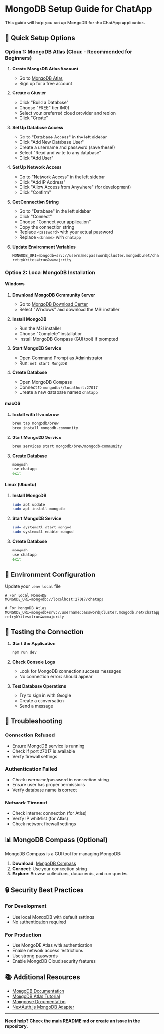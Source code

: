# MongoDB Setup Guide for ChatApp

This guide will help you set up MongoDB for the ChatApp application.

## 🚀 Quick Setup Options

### Option 1: MongoDB Atlas (Cloud - Recommended for Beginners)

1. **Create MongoDB Atlas Account**
   - Go to [MongoDB Atlas](https://www.mongodb.com/atlas)
   - Sign up for a free account

2. **Create a Cluster**
   - Click "Build a Database"
   - Choose "FREE" tier (M0)
   - Select your preferred cloud provider and region
   - Click "Create"

3. **Set Up Database Access**
   - Go to "Database Access" in the left sidebar
   - Click "Add New Database User"
   - Create a username and password (save these!)
   - Select "Read and write to any database"
   - Click "Add User"

4. **Set Up Network Access**
   - Go to "Network Access" in the left sidebar
   - Click "Add IP Address"
   - Click "Allow Access from Anywhere" (for development)
   - Click "Confirm"

5. **Get Connection String**
   - Go to "Database" in the left sidebar
   - Click "Connect"
   - Choose "Connect your application"
   - Copy the connection string
   - Replace `<password>` with your actual password
   - Replace `<dbname>` with `chatapp`

6. **Update Environment Variables**
   ```env
   MONGODB_URI=mongodb+srv://username:password@cluster.mongodb.net/chatapp?retryWrites=true&w=majority
   ```

### Option 2: Local MongoDB Installation

#### Windows
1. **Download MongoDB Community Server**
   - Go to [MongoDB Download Center](https://www.mongodb.com/try/download/community)
   - Select "Windows" and download the MSI installer

2. **Install MongoDB**
   - Run the MSI installer
   - Choose "Complete" installation
   - Install MongoDB Compass (GUI tool) if prompted

3. **Start MongoDB Service**
   - Open Command Prompt as Administrator
   - Run: `net start MongoDB`

4. **Create Database**
   - Open MongoDB Compass
   - Connect to `mongodb://localhost:27017`
   - Create a new database named `chatapp`

#### macOS
1. **Install with Homebrew**
   ```bash
   brew tap mongodb/brew
   brew install mongodb-community
   ```

2. **Start MongoDB Service**
   ```bash
   brew services start mongodb/brew/mongodb-community
   ```

3. **Create Database**
   ```bash
   mongosh
   use chatapp
   exit
   ```

#### Linux (Ubuntu)
1. **Install MongoDB**
   ```bash
   sudo apt update
   sudo apt install mongodb
   ```

2. **Start MongoDB Service**
   ```bash
   sudo systemctl start mongod
   sudo systemctl enable mongod
   ```

3. **Create Database**
   ```bash
   mongosh
   use chatapp
   exit
   ```

## 🔧 Environment Configuration

Update your `.env.local` file:

```env
# For Local MongoDB
MONGODB_URI=mongodb://localhost:27017/chatapp

# For MongoDB Atlas
MONGODB_URI=mongodb+srv://username:password@cluster.mongodb.net/chatapp?retryWrites=true&w=majority
```

## 🧪 Testing the Connection

1. **Start the Application**
   ```bash
   npm run dev
   ```

2. **Check Console Logs**
   - Look for MongoDB connection success messages
   - No connection errors should appear

3. **Test Database Operations**
   - Try to sign in with Google
   - Create a conversation
   - Send a message

## 🚨 Troubleshooting

### Connection Refused
- Ensure MongoDB service is running
- Check if port 27017 is available
- Verify firewall settings

### Authentication Failed
- Check username/password in connection string
- Ensure user has proper permissions
- Verify database name is correct

### Network Timeout
- Check internet connection (for Atlas)
- Verify IP whitelist (for Atlas)
- Check network firewall settings

## 📊 MongoDB Compass (Optional)

MongoDB Compass is a GUI tool for managing MongoDB:

1. **Download**: [MongoDB Compass](https://www.mongodb.com/try/download/compass)
2. **Connect**: Use your connection string
3. **Explore**: Browse collections, documents, and run queries

## 🔒 Security Best Practices

### For Development
- Use local MongoDB with default settings
- No authentication required

### For Production
- Use MongoDB Atlas with authentication
- Enable network access restrictions
- Use strong passwords
- Enable MongoDB Cloud security features

## 📚 Additional Resources

- [MongoDB Documentation](https://docs.mongodb.com/)
- [MongoDB Atlas Tutorial](https://docs.atlas.mongodb.com/getting-started/)
- [Mongoose Documentation](https://mongoosejs.com/docs/)
- [NextAuth.js MongoDB Adapter](https://next-auth.js.org/adapters/mongodb)

---

**Need help? Check the main README.md or create an issue in the repository.**

